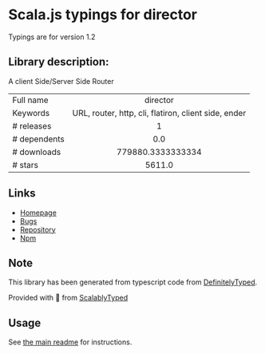 
# Scala.js typings for director

Typings are for version 1.2

## Library description:
A client Side/Server Side Router

|                    |                 |
| ------------------ | :-------------: |
| Full name          | director |
| Keywords           | URL, router, http, cli, flatiron, client side, ender |
| # releases         | 1 |
| # dependents       | 0.0 |
| # downloads        | 779880.3333333334 |
| # stars            | 5611.0 |

## Links
- [Homepage](https://github.com/flatiron/director)
- [Bugs](https://github.com/flatiron/director/issues)
- [Repository](https://github.com/flatiron/director)
- [Npm](https://www.npmjs.com/package/director)
    


## Note
This library has been generated from typescript code from [DefinitelyTyped](https://definitelytyped.org).

Provided with :purple_heart: from [ScalablyTyped](https://github.com/oyvindberg/ScalablyTyped)

## Usage
See [the main readme](../../readme.md) for instructions.



